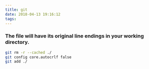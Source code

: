 ```yaml
---
title: git
date: 2018-04-13 19:16:12
tags:
---
```

### The file will have its original line endings in your working directory.

``` bash
git rm -r --cached ./
git config core.autocrlf false
git add ./
```